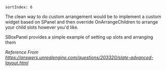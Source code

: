     sortIndex: 6

The clean way to do custom arrangement would be to implement a custom widget based on SPanel and then override OnArrangeChildren to arrange your child slots however you'd like.

SBoxPanel provides a simple example of setting up slots and arranging them

*Reference From <https://answers.unrealengine.com/questions/203320/slate-advanced-layout.html>*
